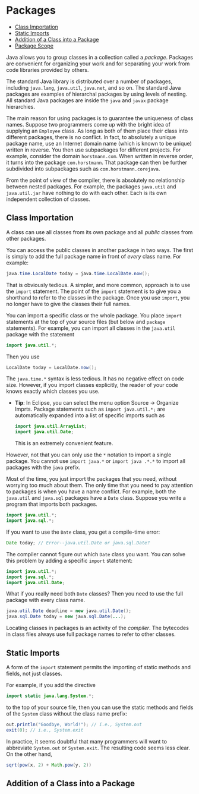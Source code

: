 # Packages

- [Class Importation](#class-importation)
- [Static Imports](#static-imports)
- [Addition of a Class into a Package](#addition-of-a-class-into-a-package)
- [Package Scope]()

Java allows you to group classes in a collection called a _package_. Packages are convenient for organizing your work and for separating your work from code libraries provided by others.

The standard Java library is distributed over a number of packages, including `java.lang`, `java.util`, `java.net`, and so on. The standard Java packages are examples of hierarchal packages by using levels of nesting. All standard Java packages are inside the `java` and `javax` package hierarchies.

The main reason for using packages is to guarantee the uniqueness of class names. Suppose two programmers come up with the bright idea of supplying an `Employee` class. As long as both of them place their class into different packages, there is no conflict. In fact, to absolutely a unique package name, use an Internet domain name (which is known to be unique) written in reverse. You then use subpackages for different projects. For example, consider the domain `horstmann.com`. When written in reverse order, it turns into the package `com.horstmann`. That package can then be further subdivided into subpackages such as `com.horstmann.corejava`.

From the point of view of the compiler, there is absolutely no relationship between nested packages. For example, the packages `java.util` and `java.util.jar` have nothing to do with each other. Each is its own independent collection of classes.

## Class Importation

A class can use all classes from its own package and all _public_ classes from other packages.

You can access the public classes in another package in two ways. The first is simply to add the full package name in front of _every_ class name. For example:

```Java
java.time.LocalDate today = java.time.LocalDate.now();
```

That is obviously tedious. A simpler, and more common, approach is to use the `import` statement. The point of the `import` statement is to give you a shorthand to refer to the classes in the package. Once you use `import`, you no longer have to give the classes their full names.

You can import a specific class or the whole package. You place `import` statements at the top of your source files (but below and `package` statements). For example, you can import all classes in the `java.util` package with the statement

```Java
import java.util.*;
```

Then you use

```Java
LocalDate today = LocalDate.now();
```

The `java.time.*` syntax is less tedious. It has no negative effect on code size. However, if you import classes explicitly, the reader of your code knows exactly which classes you use.

- **Tip**: In Eclipse, you can select the menu option Source -> Organize Imprts. Package statements such as `import java.util.*;` are automatically expanded into a list of specific imports such as 

    ```Java
    import java.util.ArrayList;
    import java.util.Date;
    ```

    This is an extremely convenient feature.

However, not that you can only use the `*` notation to import a single package. You cannot use `import java.*` or `import java .*.*` to import all packages with the `java` prefix.

Most of the time, you just import the packages that you need, without worrying too much about them. The only time that you need to pay attention to packages is when you have a name conflict. For example, both the `java.util` and `java.sql` packages have a `Date` class. Suppose you write a program that imports both packages.

```Java
import java.util.*;
import java.sql.*;
```

If you want to use the `Date` class, you get a compile-time error:

```Java
Date today; // Error--java.util.Date or java.sql.Date?
```

The compiler cannot figure out which `Date` class you want. You can solve this problem by adding a specific `import` statement:

```Java
import java.util.*;
import java.sql.*;
import java.util.Date;
```

What if you really need both `Date` classes? Then you need to use the full package with every class name.

```Java
java.util.Date deadline = new java.util.Date();
java.sql.Date today = new java.sql.Date(...);
```

Locating classes in packages is an activity of the _compiler_. The bytecodes in class files always use full package names to refer to other classes.

## Static Imports

A form of the `import` statement permits the importing of static methods and fields, not just classes.

For example, if you add the directive

```Java
import static java.lang.System.*;
```

to the top of your source file, then you can use the static methods and fields of the `System` class without the class name prefix:

```Java
out.println("Goodbye, World!"); // i.e., System.out
exit(0); // i.e., System.exit
```

In practice, it seems doubtful that many programmers will want to abbreviate `System.out` or `System.exit`. The resulting code seems less clear. On the other hand,

```Java
sqrt(pow(x, 2) + Math.pow(y, 2))
```

## Addition of a Class into a Package